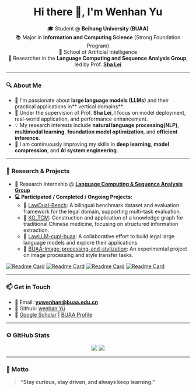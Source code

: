 <!--
 * @Author: Wenhan Yu
 * @LastEditTime: 2025-07-20 09:51:37
 * @Date: 2025-07-20 08:23:48
 * @Version: 1.0
 * @Description: 
-->
<!-- GitHub Profile README -->

<h1 align="center">Hi there 👋, I'm Wenhan Yu</h1>

<p align="center">
🎓 Student @ <strong>Beihang University (BUAA)</strong><br>
📚 Major in <strong>Information and Computing Science</strong> (Strong Foundation Program)<br>
🏫 School of Artificial Intelligence<br>
🔬 Researcher in the <strong>Language Computing and Sequence Analysis Group</a></strong>, led by Prof. <strong><a href="https://shalei120.github.io">Sha Lei</strong></a><br>
</p>

---

<!-- ![Anurag's GitHub stats](https://github-readme-stats.vercel.app/api?username=yuwenhan07&count_private=0&theme=dracula&hide_title=false&include_all_commits=true&show_icons=true&card_width=100)
![Top Langs](https://github-readme-stats.vercel.app/api/top-langs/?username=yuwenhan07&layout=compact&theme=dracula&hide_title=0) -->



### 🔍 About Me

- 👋 I'm passionate about **large language models (LLMs)** and their practical applications in** vertical domains**.
- 🔬 Under the supervision of Prof. **Sha Lei**, I focus on model deployment, real-world application, and performance enhancement.
- 💡 My research interests include **natural language processing(NLP)**, **multimodal learning**, **foundation model optimization**, and **efficient inference**.
- 🌱 I am continuously improving my skills in **deep learning**, **model compression**, and **AI system engineering**.

---

### 🧠 Research & Projects

- 📄 Research Internship @ [**Language Computing & Sequence Analysis Group**](https://github.com/Lesca-Group)
- **💻 Participated / Completed / Ongoing Projects:**
  - 🔗 [LawDual-Bench](https://github.com/yuwenhan07/LawDual-Bench): A bilingual benchmark dataset and evaluation framework for the legal domain, supporting multi-task evaluation.
  - 🔗 [KG_TCM](https://github.com/yuwenhan07/KG_TCM): Construction and application of a knowledge graph for traditional Chinese medicine, focusing on structured information extraction.
  - 🔗 [LawLLM-cupl-buaa](https://github.com/yuwenhan07/LawLLM-cupl-buaa): A collaborative effort to build legal large language models and explore their applications.
  - 🔗 [BUAA-Image-processing-and-stylization](https://github.com/yuwenhan07/BUAA-Image-processing-and-stylization): An experimental project on image processing and style transfer tasks.


[![Readme Card](https://github-readme-stats.vercel.app/api/pin/?username=yuwenhan07&repo=LawDual-Bench)](https://github.com/yuwenhan07/LawDual-Bench)
[![Readme Card](https://github-readme-stats.vercel.app/api/pin/?username=yuwenhan07&repo=KG_TCM)](https://github.com/yuwenhan07/KG_TCM)
[![Readme Card](https://github-readme-stats.vercel.app/api/pin/?username=yuwenhan07&repo=LawLLM-cupl-buaa)](https://github.com/yuwenhan07/LawLLM-cupl-buaa)
[![Readme Card](https://github-readme-stats.vercel.app/api/pin/?username=yuwenhan07&repo=BUAA-Image-processing-and-stylization)](https://github.com/yuwenhan07/BUAA-Image-processing-and-stylization)

---

### 📫 Get in Touch

- 📨 Email: **yuwenhan@buaa.edu.cn**
- 📄 Github: [wenhan Yu](https://github.com/yuwenhan07)
- 🔗  [Google Scholar](https://scholar.google.com/citations?hl=zh-CN&user=bp2SG9MAAAAJ) | [BUAA Profile](https://www.buaa.edu.cn/)

---

### ⚙️ GitHub Stats

<p align="center">
  <img src="https://github-profile-summary-cards.vercel.app/api/cards/profile-details?username=yuwenhan07&theme=dracula" />
  <img src="https://github-readme-stats.vercel.app/api/top-langs/?username=yuwenhan07&layout=compact&theme=dracula">
  <!-- <img src="https://github-profile-summary-cards.vercel.app/api/cards/most-commit-language?username=yuwenhan07&theme=default" /> -->
</p>


---

### 🌟 Motto

> **“Stay curious, stay driven, and always keep learning.”**